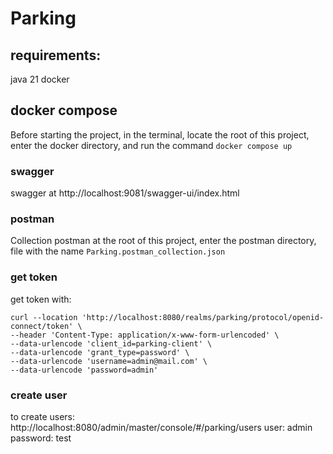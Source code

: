 # Parking

## requirements:

java 21
docker

## docker compose

Before starting the project,
in the terminal, locate the root of this project, enter the docker directory, and run the command `docker compose up`

### swagger

swagger at http://localhost:9081/swagger-ui/index.html

### postman

Collection postman at the root of this project, enter the postman directory, file with the name
`Parking.postman_collection.json`

### get token

get token with:

```
curl --location 'http://localhost:8080/realms/parking/protocol/openid-connect/token' \
--header 'Content-Type: application/x-www-form-urlencoded' \
--data-urlencode 'client_id=parking-client' \
--data-urlencode 'grant_type=password' \
--data-urlencode 'username=admin@mail.com' \
--data-urlencode 'password=admin'
```

### create user

to create users:
http://localhost:8080/admin/master/console/#/parking/users
user: admin
password: test
